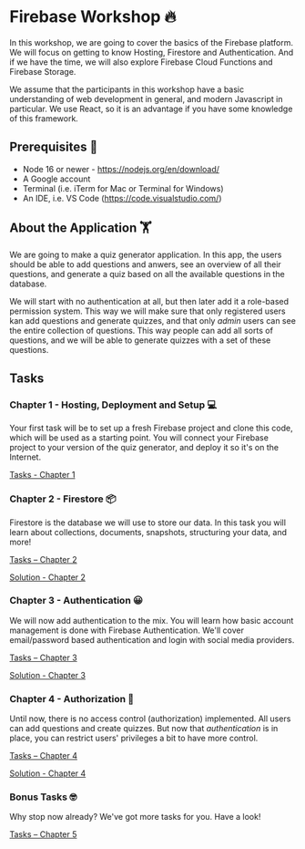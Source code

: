 # Firebase Workshop 🔥

In this workshop, we are going to cover the basics of the Firebase platform. We will focus on getting to know Hosting, Firestore and Authentication. And if we have the time, we will also explore Firebase Cloud Functions and Firebase Storage.

We assume that the participants in this workshop have a basic understanding of web development in general, and modern Javascript in particular. We use React, so it is an advantage if you have some knowledge of this framework.

## Prerequisites 💾

- Node 16 or newer - https://nodejs.org/en/download/
- A Google account
- Terminal (i.e. iTerm for Mac or Terminal for Windows)
- An IDE, i.e. VS Code (https://code.visualstudio.com/)

## About the Application 🏋️

We are going to make a quiz generator application. In this app, the users should be able to add questions and anwers, see an overview of all their questions, and generate a quiz based on all the available questions in the database.

We will start with no authentication at all, but then later add it a role-based permission system. This way we will make sure that only registered users kan add questions and generate quizzes, and that only _admin_ users can see the entire collection of questions. This way people can add all sorts of questions, and we will be able to generate quizzes with a set of these questions.

## Tasks

### Chapter 1 - Hosting, Deployment and Setup 💻

Your first task will be to set up a fresh Firebase project and clone this code, which will be used as a starting point. You will connect your Firebase project to your version of the quiz generator, and deploy it so it's on the Internet.

[Tasks - Chapter 1](/_Tasks_/Chapter%201%20-%20Hosting%2C%20deployment%20and%20setup/README.md)

### Chapter 2 - Firestore 📦

Firestore is the database we will use to store our data. In this task you will learn about collections, documents, snapshots, structuring your data, and more!

[Tasks – Chapter 2](/_Tasks_/Chapter%202%20-%20Firestore/README.md)

[Solution - Chapter 2](/_Proposed%20Solutions_/Chapter%202%20-%20Firestore/README.md)

### Chapter 3 - Authentication 😀

We will now add authentication to the mix. You will learn how basic account management is done with Firebase Authentication. We'll cover email/password based authentication and login with social media providers.

[Tasks – Chapter 3](/_Tasks_/Chapter%203%20-%20Authentication/README.md)

[Solution - Chapter 3](/_Proposed%20Solutions_/Chapter%203%20-%20Authentication/README.md)

### Chapter 4 - Authorization 🔐

Until now, there is no access control (authorization) implemented. All users can add questions and create quizzes. But now that _authentication_ is in place, you can restrict users' privileges a bit to have more control.

[Tasks – Chapter 4](/_Tasks_/Chapter%204%20-Authorization/README.md)

[Solution - Chapter 4](/_Proposed%20Solutions_/Chapter%204%20-%20Authorization/README.md)

### Bonus Tasks 🤓

Why stop now already? We've got more tasks for you. Have a look!

[Tasks – Chapter 5](/_Tasks_/Chapter%205%20%E2%80%93%20Bonus%20Tasks/README.md)
